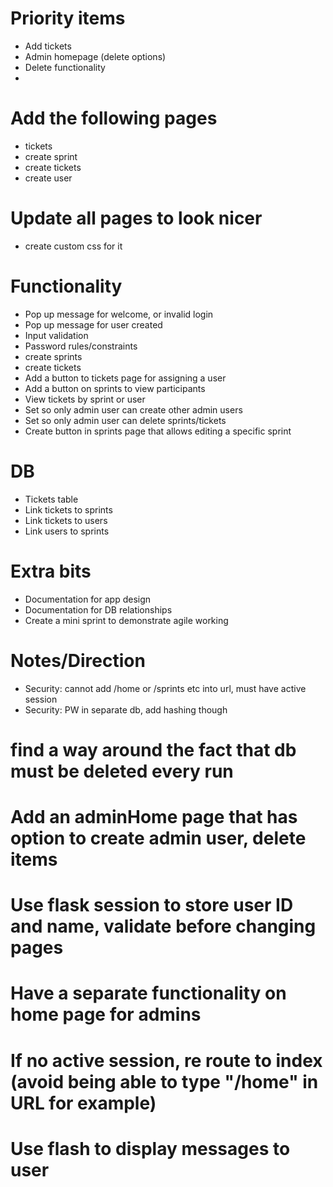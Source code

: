 # Priority items
- Add tickets
- Admin homepage (delete options)
- Delete functionality
- 

# Add the following pages
- tickets
- create sprint
- create tickets
- create user

# Update all pages to look nicer
- create custom css for it

# Functionality
- Pop up message for welcome, or invalid login
- Pop up message for user created
- Input validation
- Password rules/constraints
- create sprints
- create tickets
- Add a button to tickets page for assigning a user
- Add a button on sprints to view participants
- View tickets by sprint or user
- Set so only admin user can create other admin users
- Set so only admin user can delete sprints/tickets
- Create button in sprints page that allows editing a specific sprint

# DB
- Tickets table
- Link tickets to sprints
- Link tickets to users
- Link users to sprints

# Extra bits
- Documentation for app design
- Documentation for DB relationships
- Create a mini sprint to demonstrate agile working

# Notes/Direction
- Security: cannot add /home or /sprints etc into url, must have active session
- Security: PW in separate db, add hashing though

# find a way around the fact that db must be deleted every run
# Add an adminHome page that has option to create admin user, delete items
# Use flask session to store user ID and name, validate before changing pages
#   Have a separate functionality on home page for admins
#   If no active session, re route to index (avoid being able to type "/home" in URL for example)
# Use flash to display messages to user
